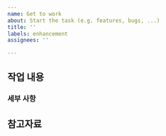 ```yaml
---
name: Get to work
about: Start the task (e.g. features, bugs, ...)
title: ''
labels: enhancement
assignees: ''

---
```


## 작업 내용

### 세부 사항

## 참고자료
